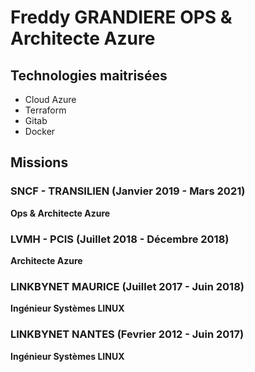# Freddy GRANDIERE OPS & Architecte Azure

## Technologies maitrisées

* Cloud Azure
* Terraform 
* Gitab
* Docker

## Missions

### SNCF - TRANSILIEN (Janvier 2019 - Mars 2021)
**Ops & Architecte Azure**

### LVMH - PCIS (Juillet 2018 - Décembre 2018)
**Architecte Azure**

### LINKBYNET MAURICE (Juillet 2017 - Juin 2018)
**Ingénieur Systèmes LINUX**

### LINKBYNET NANTES (Fevrier 2012 - Juin 2017)

**Ingénieur Systèmes LINUX**
